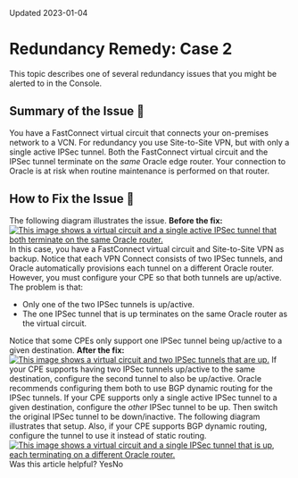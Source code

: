 Updated 2023-01-04
# Redundancy Remedy: Case 2
This topic describes one of several redundancy issues that you might be alerted to in the Console. 
## Summary of the Issue 🔗 
You have a FastConnect virtual circuit that connects your on-premises network to a VCN. For redundancy you use Site-to-Site VPN, but with only a single active IPSec tunnel. Both the FastConnect virtual circuit and the IPSec tunnel terminate on the _same_ Oracle edge router. Your connection to Oracle is at risk when routine maintenance is performed on that router.
## How to Fix the Issue 🔗 
The following diagram illustrates the issue.
**Before the fix:**
[![This image shows a virtual circuit and a single active IPSec tunnel that both terminate on the same Oracle router.](https://docs.oracle.com/en-us/iaas/Content/Network/Images/network_redundancy_case2_before.svg)](https://docs.oracle.com/en-us/iaas/Content/Network/Images/network_redundancy_case2_before.svg)
In this case, you have a FastConnect virtual circuit and Site-to-Site VPN as backup. Notice that each VPN Connect consists of two IPSec tunnels, and Oracle automatically provisions each tunnel on a different Oracle router. However, you must configure your CPE so that both tunnels are up/active. 
The problem is that:
  * Only one of the two IPSec tunnels is up/active. 
  * The one IPSec tunnel that is up terminates on the same Oracle router as the virtual circuit.


Notice that some CPEs only support one IPSec tunnel being up/active to a given destination. 
**After the fix:**
[![This image shows a virtual circuit and two IPSec tunnels that are up.](https://docs.oracle.com/en-us/iaas/Content/Network/Images/network_redundancy_case2_after.svg)](https://docs.oracle.com/en-us/iaas/Content/Network/Images/network_redundancy_case2_after.svg)
If your CPE supports having two IPSec tunnels up/active to the same destination, configure the second tunnel to also be up/active. Oracle recommends configuring them both to use BGP dynamic routing for the IPSec tunnels.
If your CPE supports only a single active IPSec tunnel to a given destination, configure the _other_ IPSec tunnel to be up. Then switch the original IPSec tunnel to be down/inactive. The following diagram illustrates that setup. Also, if your CPE supports BGP dynamic routing, configure the tunnel to use it instead of static routing. 
[![This image shows a virtual circuit and a single IPSec tunnel that is up, each terminating on a different Oracle router.](https://docs.oracle.com/en-us/iaas/Content/Network/Images/network_redundancy_case2_after2.svg)](https://docs.oracle.com/en-us/iaas/Content/Network/Images/network_redundancy_case2_after2.svg)
Was this article helpful?
YesNo

